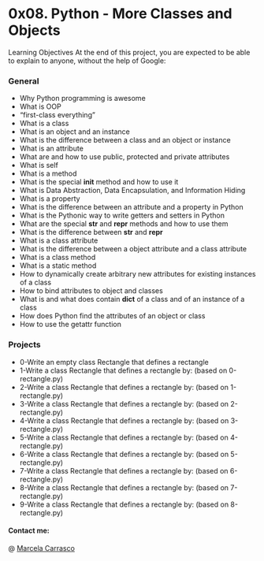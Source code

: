 # 0x08. Python - More Classes and Objects
Learning Objectives
At the end of this project, you are expected to be able to explain to anyone, without the help of Google:

### General
- Why Python programming is awesome
- What is OOP
- “first-class everything”
- What is a class
- What is an object and an instance
- What is the difference between a class and an object or instance
- What is an attribute
- What are and how to use public, protected and private attributes
- What is self
- What is a method
- What is the special __init__ method and how to use it
- What is Data Abstraction, Data Encapsulation, and Information Hiding
- What is a property
- What is the difference between an attribute and a property in Python
- What is the Pythonic way to write getters and setters in Python
- What are the special __str__ and __repr__ methods and how to use them
- What is the difference between __str__ and __repr__
- What is a class attribute
- What is the difference between a object attribute and a class attribute
- What is a class method
- What is a static method
- How to dynamically create arbitrary new attributes for existing instances of a class
- How to bind attributes to object and classes
- What is and what does contain __dict__ of a class and of an instance of a class
- How does Python find the attributes of an object or class
- How to use the getattr function
### Projects
- 0-Write an empty class Rectangle that defines a rectangle
- 1-Write a class Rectangle that defines a rectangle by: (based on 0-rectangle.py)
- 2-Write a class Rectangle that defines a rectangle by: (based on 1-rectangle.py)
- 3-Write a class Rectangle that defines a rectangle by: (based on 2-rectangle.py)
- 4-Write a class Rectangle that defines a rectangle by: (based on 3-rectangle.py)
- 5-Write a class Rectangle that defines a rectangle by: (based on 4-rectangle.py)
- 6-Write a class Rectangle that defines a rectangle by: (based on 5-rectangle.py)
- 7-Write a class Rectangle that defines a rectangle by: (based on 6-rectangle.py)
- 8-Write a class Rectangle that defines a rectangle by: (based on 7-rectangle.py)
- 9-Write a class Rectangle that defines a rectangle by: (based on 8-rectangle.py)

#### Contact me: 
@ [Marcela Carrasco](https://www.linkedin.com/in/marcela-carrasco-piaggio-0796b333/)

